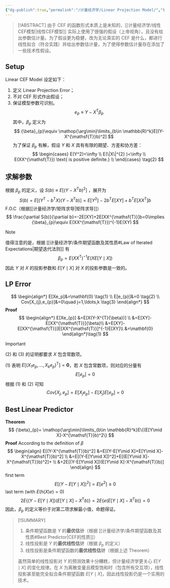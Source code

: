 ```yaml
---
{"dg-publish":true,"permalink":"/计量经济学/Linear Projection Model/","tags":["线性模型"],"created":"2025-01-05T17:06:23.000+08:00","updated":"2025-08-20T16:14:14.866+08:00"}
---
```


> [!ABSTRACT]
> 由于 CEF 的函数形式本质上是未知的，[[计量经济学/线性CEF模型\|线性CEF模型]] 实际上使用了很强的假设（上帝视角），且没有给出参数估计量。为了假设更为稳健，改为无论真实的 CEF 是什么，都进行线性拟合（符合实践）并给出参数估计量，为了使得参数估计量存在添加了一些技术性假设。
## Setup

Linear CEF Model 设定如下：
1. 定义 Linear Projection Error；
2. 不对 CEF 形式作出假设；
3. 保证模型参数可识别。
$$
e_{p}\equiv Y-X^{\mathsf{T}}{\beta}_{p}\tag{1}
$$
其中，${\beta}_{p}$ 定义为
$$
{\beta}_{p}\equiv \mathop{\arg\min}\limits_{b\in \mathbb{R}^k}E[(Y-X^{\mathsf{T}}b)^2]
$$
为了保证 ${\beta}_{p}$ 有解，假设 $Y$ 和 $X$ 具有有限的期望、方差和协方差：
$$
\begin{cases}
E(Y^2)<\infty  \\
E(\|X\|^{2} )<\infty  \\
E(XX^{\mathsf{T}}) \text{ is positive definite.} \\
\end{cases}
\tag{2}
$$
## 求解参数

根据 $\beta_{p}$ 的定义，设 $S(b)\equiv E[(Y-X^{\mathsf{T}}b)^2]$ ，展开为
$$
S(b)=E[(Y^{\mathsf{T}}-b^{\mathsf{T}}X)(Y-X^{\mathsf{T}}b)]=E[Y^2]-2b^{\mathsf{T}}E[XY]+b^{\mathsf{T}}E[XX^{\mathsf{T}}]b
$$
F.O.C（根据[[计量经济学/矩阵求导\|矩阵求导]]）
$$
\frac{\partial S(b)}{\partial b}=-2E[XY]+2E[XX^{\mathsf{T}}]b=0\implies {\beta}_{p}\equiv E(XX^{\mathsf{T}})^{-1}E(XY)
$$
> [!NOTE]
> 值得注意的是，根据 [[计量经济学/条件期望函数及其性质#Law of Iterated Expectations\|期望迭代法则]] 有
> $$
> \beta_{p}=E(XX^{\mathsf{T}})^{-1}E(XE[Y\mid X])
> $$
> 因此 $Y$ 对 $X$ 的投影参数和 $E[Y\mid X]$ 对 $X$ 的投影参数是一致的。

## LP Error
$$
\begin{align*}
E[Xe_p]&=\mathbf{0} \tag{1} \\
E[e_{p}]&=0 \tag{2} \\
Cov[X_{j},e_{p}]&=0\quad j=1,\ldots,k \tag{3}
\end{align*}
$$
**Proof**
$$
\begin{align*}
E[Xe_{p}]
&=E[X(Y-X^{T}{\beta})] \\
&=E[XY]-E[XX^{\mathsf{T}}]{\beta}\\
&=E[XY]-E[XX^{\mathsf{T}}]E[XX^{\mathsf{T}}]^{-1}E[XY]\\
&=\mathbf{0}
\end{align*}\tag{1}
$$
> [!IMPORTANT]
> $(2)$ 和 $(3)$ 的证明都要求 $X$ 包含常数项。

$(1)$ 表明 $E[(X_{1}e_{p},\ldots,X_{k}e_{p})^{\mathsf{T}}]=\mathbf{0}$，若 $X$ 包含常数项，则对应的分量有
$$
E[e_{p}]=0 \tag{2}
$$
根据 $(1)$ 和 $(2)$ 可知
$$
Cov[X_{j},e_{p}]=E[X_{j}e_{p}]-E[X_{j}]E[e_{p}]=0 \tag{3}
$$
## Best Linear Predictor

**Theorem**
$$
{\beta}_{p}= \mathop{\arg\min}\limits_{b\in \mathbb{R}^k}E\{(E[Y\mid X]-X^{\mathsf{T}}b)^2\}
$$
**Proof**
According to the definition of ${\beta}$
$$
\begin{align}
E[(Y-X^{\mathsf{T}}b)^2]
&=E[(Y-E[Y\mid X]+E[Y\mid X]-X^{\mathsf{T}}b)^2] \\
&=E[(Y-E[Y\mid X])^2]+E[(E[Y\mid X]-X^{\mathsf{T}}b)^2]+ \\
&+2E[(Y-E[Y\mid X])(E[Y\mid X]-X^{\mathsf{T}}b)]
\end{align}
$$
first term
$$
E[(Y-E[Y\mid X])^2]=E[e^2]\ge0
$$
last term (with $E(h(X)e)=0$)
$$
2E\{(Y-E[Y\mid X])(E[Y\mid X]-X^{\mathsf{T}}b)\}=2E\{e(E[Y\mid X]-X^{\mathsf{T}}b)\}=0
$$
因此，${\beta}_{p}$ 的定义等价于对第二项求解最小值，命题得证。

> [!SUMMARY]
> 1. 条件期望函数是 $Y$ 的**最优估计**（根据 [[计量经济学/条件期望函数及其性质#Best Predictor\|CEF的性质]]）
> 2. 线性投影是 $Y$ 的**最优线性估计**（根据 ${\beta}_{p}$ 的定义）
> 3. 线性投影是条件期望函数的**最优线性估计**（根据上述 Theorem）
> 
>虽然简单的线性投影对 $Y$ 的预测效果十分糟糕，但计量经济学更关心 $E[Y\mid X]$ 的变化规律。在 $X$ 为离散变量且模型饱和时（包含所有交互项），线性投影甚至能完全拟合条件期望函数 $E[Y\mid X]$，因此线性投影仍是一个实用的技术。
